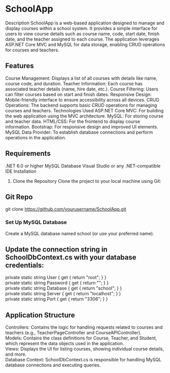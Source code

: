 # SchoolApp
Description
SchoolApp is a web-based application designed to manage and display courses within a school system. It provides a simple interface for users to view course details such as course name, code, start date, finish date, and the teacher assigned to each course. The application leverages ASP.NET Core MVC and MySQL for data storage, enabling CRUD operations for courses and teachers.

## Features
Course Management: Displays a list of all courses with details like name, course code, and duration.
Teacher Information: Each course has associated teacher details (name, hire date, etc.).
Course Filtering: Users can filter courses based on start and finish dates.
Responsive Design: Mobile-friendly interface to ensure accessibility across all devices.
CRUD Operations: The backend supports basic CRUD operations for managing courses and teachers.
Technologies Used
ASP.NET Core MVC: For building the web application using the MVC architecture.
MySQL: For storing course and teacher data.
HTML/CSS: For the frontend to display course information.
Bootstrap: For responsive design and improved UI elements.
MySQL Data Provider: To establish database connections and perform operations in the application.

## Requirements
.NET 6.0 or higher
MySQL Database
Visual Studio or any .NET-compatible IDE
Installation
1. Clone the Repository
Clone the project to your local machine using Git:


## Git Repo
git clone https://github.com/yourusername/SchoolApp.git


### Set Up MySQL Database
Create a MySQL database named school (or use your preferred name).

## Update the connection string in SchoolDbContext.cs with your database credentials:

private static string User { get { return "root"; } } <br>
private static string Password { get { return ""; } } <br>
private static string Database { get { return "school"; } } <br>
private static string Server { get { return "localhost"; } } <br>
private static string Port { get { return "3306"; } } <br>


## Application Structure
Controllers: Contains the logic for handling requests related to courses and teachers (e.g., TeacherPageController and CourseAPIController).<br>
Models: Contains the class definitions for Course, Teacher, and Student, which represent the data objects used in the application. <br>
Views: Displays the UI for listing courses, showing individual course details, and more. <br>
Database Context: SchoolDbContext.cs is responsible for handling MySQL database connections and executing queries. <br>
